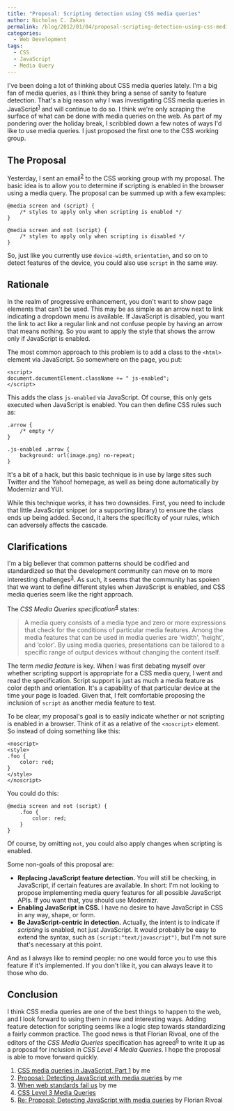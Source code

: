 ```yaml
---
title: "Proposal: Scripting detection using CSS media queries"
author: Nicholas C. Zakas
permalink: /blog/2012/01/04/proposal-scripting-detection-using-css-media-queries/
categories:
  - Web Development
tags:
  - CSS
  - JavaScript
  - Media Query
---
```

I've been doing a lot of thinking about CSS media queries lately. I'm a big fan of media queries, as I think they bring a sense of sanity to feature detection. That's a big reason why I was investigating CSS media queries in JavaScript<sup>[1]</sup> and will continue to do so. I think we're only scraping the surface of what can be done with media queries on the web. As part of my pondering over the holiday break, I scribbled down a few notes of ways I'd like to use media queries. I just proposed the first one to the CSS working group.

## The Proposal

Yesterday, I sent an email<sup>[2]</sup> to the CSS working group with my proposal. The basic idea is to allow you to determine if scripting is enabled in the browser using a media query. The proposal can be summed up with a few examples:

    @media screen and (script) {
        /* styles to apply only when scripting is enabled */
    }
    
    @media screen and not (script) {
        /* styles to apply only when scripting is disabled */
    }

So, just like you currently use `device-width`, `orientation`, and so on to detect features of the device, you could also use `script` in the same way. 

## Rationale

In the realm of progressive enhancement, you don't want to show page elements that can't be used. This may be as simple as an arrow next to link indicating a dropdown menu is available. If JavaScript is disabled, you want the link to act like a regular link and not confuse people by having an arrow that means nothing. So you want to apply the style that shows the arrow only if JavaScript is enabled.

The most common approach to this problem is to add a class to the `<html>` element via JavaScript. So somewhere on the page, you put:

    <script>
    document.documentElement.className += " js-enabled";
    </script>

This adds the class `js-enabled` via JavaScript. Of course, this only gets executed when JavaScript is enabled. You can then define CSS rules such as:

    .arrow {
        /* empty */
    }
    
    .js-enabled .arrow {
        background: url(image.png) no-repeat;
    }

It's a bit of a hack, but this basic technique is in use by large sites such Twitter and the Yahoo! homepage, as well as being done automatically by Modernizr and YUI. 

While this technique works, it has two downsides. First, you need to include that little JavaScript snippet (or a supporting library) to ensure the class ends up being added. Second, it alters the specificity of your rules, which can adversely affects the cascade. 

## Clarifications

I'm a big believer that common patterns should be codified and standardized so that the development community can move on to more interesting challenges<sup>[3]</sup>. As such, it seems that the community has spoken that we want to define different styles when JavaScript is enabled, and CSS media queries seem like the right approach.

The <cite>CSS Media Queries specification</cite><sup>[4]</sup> states:

> A media query consists of a media type and zero or more expressions that check for the conditions of particular media features. Among the media features that can be used in media queries are &#8216;width', &#8216;height', and &#8216;color'. By using media queries, presentations can be tailored to a specific range of output devices without changing the content itself.

The term *media feature* is key. When I was first debating myself over whether scripting support is appropriate for a CSS media query, I went and read the specification. Script support is just as much a media feature as color depth and orientation. It's a capability of that particular device at the time your page is loaded. Given that, I felt comfortable proposing the inclusion of `script` as another media feature to test. 

To be clear, my proposal's goal is to easily indicate whether or not scripting is enabled in a browser. Think of it as a relative of the `<noscript>` element. So instead of doing something like this:

    <noscript>
    <style>
    .foo {
        color: red;
    }
    </style>
    </noscript>

You could do this:

    @media screen and not (script) {
        .foo {
            color: red;
        }
    }

Of course, by omitting `not`, you could also apply changes when scripting is enabled.

Some non-goals of this proposal are:

  * **Replacing JavaScript feature detection.** You will still be checking, in JavaScript, if certain features are available. In short: I'm not looking to propose implementing media query features for all possible JavaScript APIs. If you want that, you should use Modernizr.
  * **Enabling JavaScript in CSS.** I have no desire to have JavaScript in CSS in any way, shape, or form.
  * **Be JavaScript-centric in detection.** Actually, the intent is to indicate if *scripting* is enabled, not just JavaScript. It would probably be easy to extend the syntax, such as `(script:"text/javascript")`, but I'm not sure that's necessary at this point.

And as I always like to remind people: no one would force you to use this feature if it's implemented. If you don't like it, you can always leave it to those who do.

## Conclusion

I think CSS media queries are one of the best things to happen to the web, and I look forward to using them in new and interesting ways. Adding feature detection for scripting seems like a logic step towards standardizing a fairly common practice. The good news is that Florian Rivoal, one of the editors of the <cite>CSS Media Queries</cite> specification has agreed<sup>[5]</sup> to write it up as a proposal for inclusion in <cite>CSS Level 4 Media Queries</cite>. I hope the proposal is able to move forward quickly.


  1. [CSS media queries in JavaScript, Part 1][1] by me
  2. [Proposal: Detecting JavaScript with media queries][2] by me
  3. [When web standards fail us][3] by me
  4. [CSS Level 3 Media Queries][4]
  5. [Re: Proposal: Detecting JavaScript with media queries][5] by Florian Rivoal

 [1]: {{site.url}}/blog/2012/01/03/css-media-queries-in-javascript-part-1/
 [2]: http://lists.w3.org/Archives/Public/www-style/2012Jan/0034.html
 [3]: {{site.url}}/blog/2011/10/03/when-web-standards-fail-us/
 [4]: http://www.w3.org/TR/css3-mediaqueries/
 [5]: http://lists.w3.org/Archives/Public/www-style/2012Jan/0046.html
